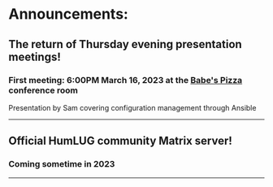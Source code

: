 # Announcements:

## The return of Thursday evening presentation meetings!
### First meeting: 6:00PM March 16, 2023 at the [Babe's Pizza](https://goo.gl/maps/bChPaDrPDU42) conference room

Presentation by Sam covering configuration management through Ansible
***

## Official HumLUG community Matrix server!
### Coming sometime in 2023

***
